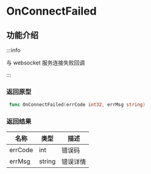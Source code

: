 # OnConnectFailed

## 功能介绍

:::info

与 websocket 服务连接失败回调

:::

### 返回原型

```go showLineNumbers
 func OnConnectFailed(errCode int32, errMsg string)
```

### 返回结果

| 名称    | 类型   | 描述     |
| ------- | ------ | -------- |
| errCode | int    | 错误码   |
| errMsg  | string | 错误详情 |
